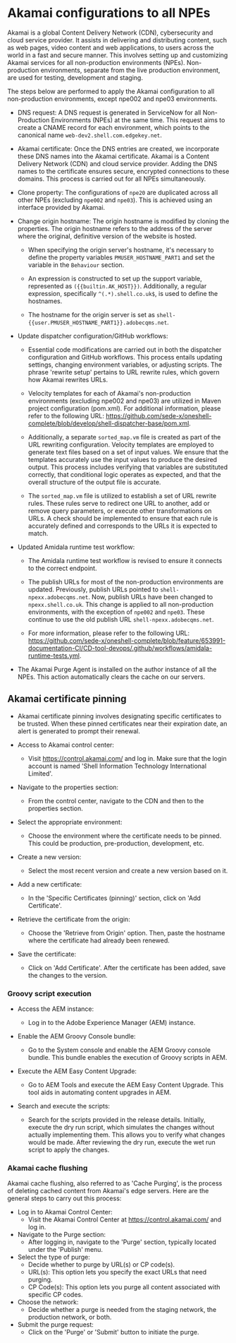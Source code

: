 # Akamai configurations to all NPEs

Akamai is a global Content Delivery Network (CDN), cybersecurity and cloud service provider. It assists in delivering and distributing content, such as web pages, video content and web applications, to users across the world in a fast and secure manner. This involves setting up and customizing Akamai services for all non-production environments (NPEs). Non-production environments, separate from the live production environment, are used for testing, development and staging.

The steps below are performed to apply the Akamai configuration to all non-production environments, except npe002 and npe03 environments.

- DNS request: A DNS request is generated in ServiceNow for all Non-Production Environments (NPEs) at the same time. This request aims to create a CNAME record for each environment, which points to the canonical name `web-dev2.shell.com.edgekey.net`.

- Akamai certificate: Once the DNS entries are created, we incorporate these DNS names into the Akamai certificate. Akamai is a Content Delivery Network (CDN) and cloud service provider. Adding the DNS names to the certificate ensures secure, encrypted connections to these domains. This process is carried out for all NPEs simultaneously.

- Clone property: The configurations of `npe20` are duplicated across all other NPEs (excluding `npe002` and `npe03`). This is achieved using an interface provided by Akamai.

- Change origin hostname: The origin hostname is modified by cloning the properties. The origin hostname refers to the address of the server where the original, definitive version of the website is hosted.

  - When specifying the origin server's hostname, it's necessary to define the property variables `PMUSER_HOSTNAME_PART1` and set the variable in the `Behaviour` section.

  - An expression is constructed to set up the support variable, represented as `({{builtin.AK_HOST}})`. Additionally, a regular expression, specifically `^(.*).shell.co.uk$`, is used to define the hostnames.

  - The hostname for the origin server is set as `shell-{{user.PMUSER_HOSTNAME_PART1}}.adobecqms.net`.

- Update dispatcher configuration/GitHub workflows:

  - Essential code modifications are carried out in both the dispatcher configuration and GitHub workflows. This process entails updating settings, changing environment variables, or adjusting scripts. The phrase 'rewrite setup' pertains to URL rewrite rules, which govern how Akamai rewrites URLs.

  - Velocity templates for each of Akamai's non-production environments (excluding npe002 and npe03) are utilized in Maven project configuration (pom.xml). For additional information, please refer to the following URL: https://github.com/sede-x/oneshell-complete/blob/develop/shell-dispatcher-base/pom.xml.

  - Additionally, a separate `sorted_map.vm` file is created as part of the URL rewriting configuration. Velocity templates are employed to generate text files based on a set of input values. We ensure that the templates accurately use the input values to produce the desired output. This process includes verifying that variables are substituted correctly, that conditional logic operates as expected, and that the overall structure of the output file is accurate.

  - The `sorted_map.vm` file is utilized to establish a set of URL rewrite rules. These rules serve to redirect one URL to another, add or remove query parameters, or execute other transformations on URLs. A check should be implemented to ensure that each rule is accurately defined and corresponds to the URLs it is expected to match.

- Updated Amidala runtime test workflow:

  - The Amidala runtime test workflow is revised to ensure it connects to the correct endpoint.
  - The publish URLs for most of the non-production environments are updated. Previously, publish URLs pointed to `shell-npexx.adobecqms.net`. Now, publish URLs have been changed to `npexx.shell.co.uk`. This change is applied to all non-production environments, with the exception of `npe002` and `npe03`. These continue to use the old publish URL `shell-npexx.adobecqms.net`.

  - For more information, please refer to the following URL: https://github.com/sede-x/oneshell-complete/blob/feature/653991-documentation-CI/CD-tool-devops/.github/workflows/amidala-runtime-tests.yml.

- The Akamai Purge Agent is installed on the author instance of all the NPEs. This action automatically clears the cache on our servers.

## Akamai certificate pinning

- Akamai certificate pinning involves designating specific certificates to be trusted. When these pinned certificates near their expiration date, an alert is generated to prompt their renewal.

- Access to Akamai control center:

  - Visit https://control.akamai.com/ and log in. Make sure that the login account is named 'Shell Information Technology International Limited'.

- Navigate to the properties section:

  - From the control center, navigate to the CDN and then to the properties section.

- Select the appropriate environment:

  - Choose the environment where the certificate needs to be pinned. This could be production, pre-production, development, etc.

- Create a new version:

  - Select the most recent version and create a new version based on it.

- Add a new certificate:

  - In the 'Specific Certificates (pinning)' section, click on 'Add Certificate'.

- Retrieve the certificate from the origin:

  - Choose the 'Retrieve from Origin' option. Then, paste the hostname where the certificate had already been renewed.

- Save the certificate:

  - Click on 'Add Certificate'. After the certificate has been added, save the changes to the version.

### Groovy script execution

- Access the AEM instance:

  - Log in to the Adobe Experience Manager (AEM) instance.

- Enable the AEM Groovy Console bundle:

  - Go to the System console and enable the AEM Groovy console bundle. This bundle enables the execution of Groovy scripts in AEM.

- Execute the AEM Easy Content Upgrade:

  - Go to AEM Tools and execute the AEM Easy Content Upgrade. This tool aids in automating content upgrades in AEM.

- Search and execute the scripts:

  - Search for the scripts provided in the release details. Initially, execute the dry run script, which simulates the changes without actually implementing them. This allows you to verify what changes would be made. After reviewing the dry run, execute the wet run script to apply the changes.

### Akamai cache flushing

Akamai cache flushing, also referred to as 'Cache Purging', is the process of deleting cached content from Akamai's edge servers. Here are the general steps to carry out this process:

- Log in to Akamai Control Center:
  - Visit the Akamai Control Center at https://control.akamai.com/ and log in.
- Navigate to the Purge section:
  - After logging in, navigate to the 'Purge' section, typically located under the 'Publish' menu.
- Select the type of purge:
  - Decide whether to purge by URL(s) or CP code(s).
  - URL(s): This option lets you specify the exact URLs that need purging.
  - CP Code(s): This option lets you purge all content associated with specific CP codes.
- Choose the network:
  - Decide whether a purge is needed from the staging network, the production network, or both.
- Submit the purge request:
  - Click on the 'Purge' or 'Submit' button to initiate the purge.
